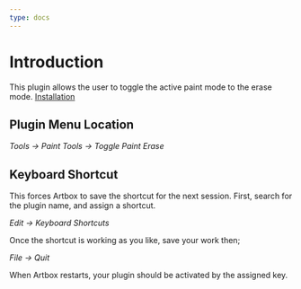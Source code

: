 ```yaml
---
type: docs
---
```


# Introduction

This plugin allows the user to toggle the active paint mode to the erase mode. [Installation](/artbox/hub/plugins/folder/)

## Plugin Menu Location 

_Tools -> Paint Tools -> Toggle Paint Erase_

## Keyboard Shortcut

This forces Artbox to save the shortcut for the next session. First, search for the plugin name, and assign a shortcut.

_Edit -> Keyboard Shortcuts_

Once the shortcut is working as you like, save your work then;  

_File -> Quit_

When Artbox restarts, your plugin should be activated by the assigned key.
